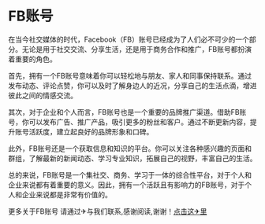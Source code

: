 # FB账号

在当今社交媒体的时代，Facebook（FB）账号已经成为了人们必不可少的一个部分。无论是用于社交交流、分享生活，还是用于商务合作和推广，FB账号都扮演着重要的角色。

首先，拥有一个FB账号意味着你可以轻松地与朋友、家人和同事保持联系。通过发布动态、评论点赞，你可以及时了解身边人的近况，分享自己的生活点滴，增进彼此之间的情感交流。

其次，对于企业和个人而言，FB账号也是一个重要的品牌推广渠道。借助FB账号，你可以发布广告、推广产品，吸引更多的粉丝和客户。通过不断更新内容，提升账号活跃度，建立起良好的品牌形象和口碑。

此外，FB账号还是一个获取信息和知识的平台。你可以关注各种感兴趣的页面和群组，了解最新的新闻动态、学习专业知识，拓展自己的视野，丰富自己的生活。

总的来说，FB账号是一个集社交、商务、学习于一体的综合性平台，对于个人和企业来说都有着重要的意义。因此，拥有一个活跃且有影响力的FB账号，对于个人和企业来说都是非常有价值的。

更多关于FB账号 请通过✈与我们联系,感谢阅读,谢谢！[点击这✈里](https://t.me/lm999bot)